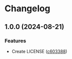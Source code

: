 # Changelog

## 1.0.0 (2024-08-21)


### Features

* Create LICENSE ([c603388](https://github.com/ikenxuan/barcode-generator/commit/c603388e03c6794d7c038b3041b36705c5ea3965))

